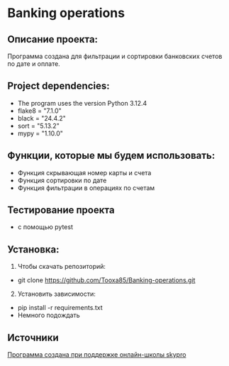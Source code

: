 # Banking operations
## Описание проекта:
Программа создана для фильтрации и сортировки банковских счетов по дате и оплате.
## Project dependencies:
* The program uses the version Python 3.12.4
* flake8 = "7.1.0"
* black = "24.4.2"
* sort = "5.13.2"
* mypy = "1.10.0"
## Функции, которые мы будем использовать:
* Функция скрывающая номер карты и счета
* Функция сортировки по дате
* Функция фильтрации в операциях по счетам 
## Тестирование проекта 
* с помощью pytest
## Установка:
1. Чтобы скачать репозиторий:
* git clone https://github.com/Tooxa85/Banking-operations.git
2. Установить зависимости:
* pip install -r requirements.txt
* Немного подождать
## Источники
[Программа создана при поддержке онлайн-школы skypro](skypro@skyeng.ru)